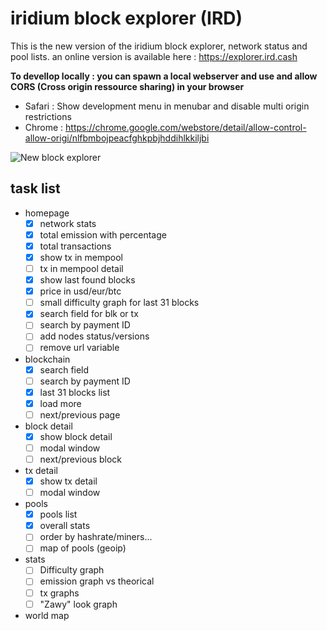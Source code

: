 # iridium block explorer (IRD)

This is the new version of the iridium block explorer, network status and pool lists. an online version is available here : https://explorer.ird.cash

**To devellop locally : you can spawn a local webserver and use and allow CORS (Cross origin ressource sharing) in your browser**

 * Safari : Show development menu in menubar and disable multi origin restrictions
 * Chrome : https://chrome.google.com/webstore/detail/allow-control-allow-origi/nlfbmbojpeacfghkpbjhddihlkkiljbi


![New block explorer](https://cdn.discordapp.com/attachments/403614252415451156/430861467278114836/bx.png)

## task list

* homepage
  * [x] network stats
  * [x] total emission with percentage
  * [x] total transactions
  * [x] show tx in mempool
  * [ ] tx in mempool detail
  * [x] show last found blocks
  * [x] price in usd/eur/btc
  * [ ] small difficulty graph for last 31 blocks
  * [x] search field for blk or tx
  * [ ] search by payment ID
  * [ ] add nodes status/versions
  * [ ] remove url variable

* blockchain
  * [x] search field
  * [ ] search by payment ID
  * [x] last 31 blocks list
  * [x] load more
  * [ ] next/previous page
  
* block detail
  * [x] show block detail
  * [ ] modal window
  * [ ] next/previous block
  
* tx detail
  * [x] show tx detail
  * [ ] modal window
  
* pools
  * [x] pools list
  * [x] overall stats
  * [ ] order by hashrate/miners...
  * [ ] map of pools (geoip)

* stats
  * [ ] Difficulty graph
  * [ ] emission graph vs theorical
  * [ ] tx graphs
  * [ ] "Zawy" look graph
  
* world map
 
